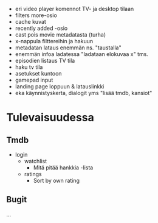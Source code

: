 - eri video player komennot TV- ja desktop tilaan
- filters more-osio
- cache kuvat
- recently added -osio
- cast pois movie metadatasta (turha)
- x-nappula filttereihin ja hakuun
- metadatan lataus enemmän ns. "taustalla"
- enemmän infoa ladatessa "ladataan elokuvaa x" tms.
- episodien listaus TV tila
- haku tv tila
- asetukset kuntoon
- gamepad input
- landing page loppuun & latauslinkki
- eka käynnistyskerta, dialogit yms "lisää tmdb, kansiot"


# Tulevaisuudessa

## Tmdb
- login
    - watchlist
        - Mitä pitää hankkia -lista
    - ratings
        - Sort by own rating

## Bugit
...
